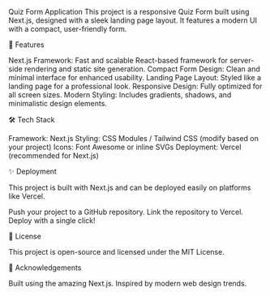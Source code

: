Quiz Form Application
This project is a responsive Quiz Form built using Next.js, designed with a sleek landing page layout. It features a modern UI with a compact, user-friendly form.

🌟 Features

Next.js Framework: Fast and scalable React-based framework for server-side rendering and static site generation.
Compact Form Design: Clean and minimal interface for enhanced usability.
Landing Page Layout: Styled like a landing page for a professional look.
Responsive Design: Fully optimized for all screen sizes.
Modern Styling: Includes gradients, shadows, and minimalistic design elements.


🛠️ Tech Stack

Framework: Next.js
Styling: CSS Modules / Tailwind CSS (modify based on your project)
Icons: Font Awesome or inline SVGs
Deployment: Vercel (recommended for Next.js)


✨ Deployment

This project is built with Next.js and can be deployed easily on platforms like Vercel.

Push your project to a GitHub repository.
Link the repository to Vercel.
Deploy with a single click!

📝 License

This project is open-source and licensed under the MIT License.

🙌 Acknowledgements

Built using the amazing Next.js.
Inspired by modern web design trends.
